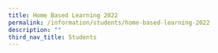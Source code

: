```yaml
---
title: Home Based Learning 2022
permalink: /information/students/home-based-learning-2022
description: ""
third_nav_title: Students
---
```

